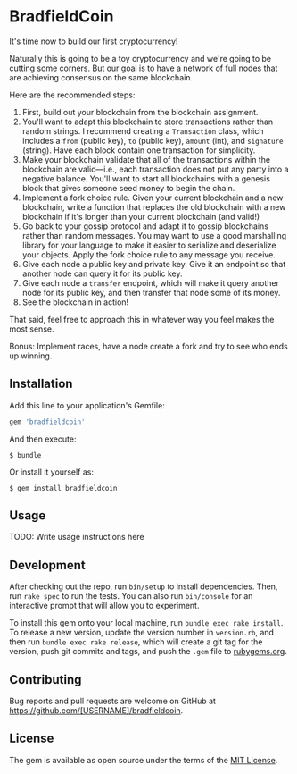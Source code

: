 # BradfieldCoin

It's time now to build our first cryptocurrency!

Naturally this is going to be a toy cryptocurrency and we're going to be cutting some corners. But our goal is to have a network of full nodes that are achieving consensus on the same blockchain.

Here are the recommended steps:

1. First, build out your blockchain from the blockchain assignment.
2. You'll want to adapt this blockchain to store transactions rather than random strings. I recommend creating a `Transaction` class, which includes a `from` (public key), `to` (public key), `amount` (int), and `signature` (string). Have each block contain one transaction for simplicity.
3. Make your blockchain validate that all of the transactions within the blockchain are valid—i.e., each transaction does not put any party into a negative balance. You'll want to start all blockchains with a genesis block that gives someone seed money to begin the chain.
4. Implement a fork choice rule. Given your current blockchain and a new blockchain, write a function that replaces the old blockchain with a new blockchain if it's longer than your current blockchain (and valid!)
5. Go back to your gossip protocol and adapt it to gossip blockchains rather than random messages. You may want to use a good marshalling library for your language to make it easier to serialize and deserialize your objects. Apply the fork choice rule to any message you receive.
6. Give each node a public key and private key. Give it an endpoint so that another node can query it for its public key.
7. Give each node a `transfer` endpoint, which will make it query another node for its public key, and then transfer that node some of its money.
8. See the blockchain in action!

That said, feel free to approach this in whatever way you feel makes the most sense.

Bonus: Implement races, have a node create a fork and try to see who ends up winning.

## Installation

Add this line to your application's Gemfile:

```ruby
gem 'bradfieldcoin'
```

And then execute:

    $ bundle

Or install it yourself as:

    $ gem install bradfieldcoin

## Usage

TODO: Write usage instructions here

## Development

After checking out the repo, run `bin/setup` to install dependencies. Then, run `rake spec` to run the tests. You can also run `bin/console` for an interactive prompt that will allow you to experiment.

To install this gem onto your local machine, run `bundle exec rake install`. To release a new version, update the version number in `version.rb`, and then run `bundle exec rake release`, which will create a git tag for the version, push git commits and tags, and push the `.gem` file to [rubygems.org](https://rubygems.org).

## Contributing

Bug reports and pull requests are welcome on GitHub at https://github.com/[USERNAME]/bradfieldcoin.

## License

The gem is available as open source under the terms of the [MIT License](https://opensource.org/licenses/MIT).
